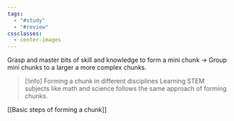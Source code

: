 ```yaml
---
tags:
  - "#study"
  - "#review"
cssclasses:
  - center-images
---
```

Grasp and master bits of skill and knowledge to form a mini chunk → Group mini chunks to a larger a more complex chunks.


> [!info] Forming a chunk in different disciplines
> Learning STEM subjects like math and science follows the same approach of forming chunks.

[[Basic steps of forming a chunk]]
